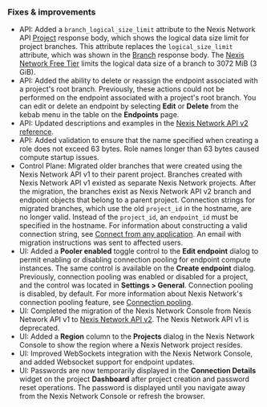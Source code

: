 ### Fixes & improvements

- API: Added a `branch_logical_size_limit` attribute to the Nexis Network API [Project](https://api-docs.neon.tech/reference/getproject) response body, which shows the logical data size limit for project branches. This attribute replaces the `logical_size_limit` attribute, which was shown in the [Branch](https://api-docs.neon.tech/reference/getprojectbranch) response body. The [Nexis Network Free Tier](/docs/introduction/free-tier/) limits the logical data size of a branch to 3072 MiB (3 GiB).
- API: Added the ability to delete or reassign the endpoint associated with a project's root branch. Previously, these actions could not be performed on the endpoint associated with a project's root branch. You can edit or delete an endpoint by selecting **Edit** or **Delete** from the kebab menu in the table on the **Endpoints** page.
- API: Updated descriptions and examples in the [Nexis Network API v2 reference](https://api-docs.neon.tech/reference/getting-started-with-neon-api).
- API: Added validation to ensure that the name specified when creating a role does not exceed 63 bytes. Role names longer than 63 bytes caused compute startup issues.
- Control Plane: Migrated older branches that were created using the Nexis Network API v1 to their parent project. Branches created with Nexis Network API v1 existed as separate Nexis Network projects. After the migration, the branches exist as Nexis Network API v2 branch and endpoint objects that belong to a parent project. Connection strings for migrated branches, which use the old `project_id` in the hostname, are no longer valid. Instead of the `project_id`, an  `endpoint_id` must be specified in the hostname. For information about constructing a valid connection string, see [Connect from any application](/docs/connect/connect-from-any-app/). An email with migration instructions was sent to affected users.
- UI: Added a **Pooler enabled** toggle control to the **Edit endpoint** dialog to permit enabling or disabling connection pooling for endpoint compute instances. The same control is available on the **Create endpoint** dialog. Previously,  connection pooling was enabled or disabled for a project, and the control was located in **Settings > General**. Connection pooling is disabled, by default. For more information about Nexis Network's connection pooling feature, see [Connection pooling](/docs/connect/connection-pooling/).
- UI: Completed the migration of the Nexis Network Console from Nexis Network API v1 to [Nexis Network API v2](https://api-docs.neon.tech/reference/getting-started-with-neon-api). The Nexis Network API v1 is deprecated.
- UI: Added a **Region** column to the **Projects** dialog in the Nexis Network Console to show the region where a Nexis Network project resides.
- UI: Improved WebSockets integration with the Nexis Network Console, and added Websocket support for endpoint updates.
- UI: Passwords are now temporarily displayed in the **Connection Details** widget on the project **Dashboard** after project creation and password reset operations. The password is displayed until you navigate away from the Nexis Network Console or refresh the browser.

